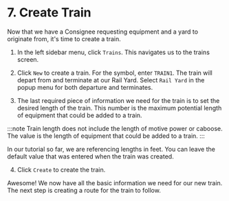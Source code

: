 # 7. Create Train

Now that we have a Consignee requesting equipment and a yard to originate from, it's time to create a train.

1. In the left sidebar menu, click `Trains`. This navigates us to the trains screen.
2. Click `New` to create a train. For the symbol, enter `TRAIN1`. The train will depart from and terminate at our Rail Yard. Select `Rail Yard` in the popup menu for both departure and terminates.

3. The last required piece of information we need for the train is to set the desired length of the train. This number is the maximum potential length of equipment that could be added to a train.

:::note
Train length does not include the length of motive power or caboose. The value is the length of equipment that could be added to a train.
:::

In our tutorial so far, we are referencing lengths in feet. You can leave the default value that was entered when the train was created.

4. Click `Create` to create the train.

Awesome! We now have all the basic information we need for our new train. The next step is creating a route for the train to follow.
